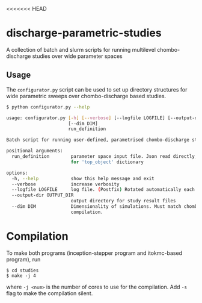 <<<<<<< HEAD
# discharge-parametric-studies
A collection of batch and slurm scripts for running multilevel chombo-discharge studies over wide parameter spaces

## Usage
The `configurator.py` script can be used to set up directory structures for wide parametric sweeps over chombo-discharge based studies.

```bash
$ python configurator.py --help

usage: configurator.py [-h] [--verbose] [--logfile LOGFILE] [--output-dir OUTPUT_DIR]
                       [--dim DIM]
                       run_definition

Batch script for running user-defined, parametrised chombo-discharge studies.

positional arguments:
  run_definition        parameter space input file. Json read directly, or if .py file look
                        for 'top_object' dictionary

options:
  -h, --help            show this help message and exit
  --verbose             increase verbosity
  --logfile LOGFILE     log file. (Postfix) Rotated automatically each invocation.
  --output-dir OUTPUT_DIR
                        output directory for study result files
  --dim DIM             Dimensionality of simulations. Must match chombo-discharge
                        compilation.

```

# Compilation

To make both programs (inception-stepper program and itokmc-based program), run
```
$ cd studies
$ make -j 4
```
where `-j <num>` is the number of cores to use for the compilation. Add `-s` flag to make the compilation silent.

